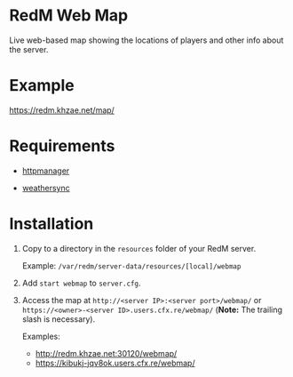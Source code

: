 # RedM Web Map

Live web-based map showing the locations of players and other info about the server.

# Example

https://redm.khzae.net/map/

# Requirements

- [httpmanager](https://github.com/kibook/httpmanager)

- [weathersync](https://github.com/kibook/redm-weathersync)

# Installation

1. Copy to a directory in the `resources` folder of your RedM server.

   Example: `/var/redm/server-data/resources/[local]/webmap`

2. Add `start webmap` to `server.cfg`.

3. Access the map at `http://<server IP>:<server port>/webmap/` or `https://<owner>-<server ID>.users.cfx.re/webmap/` (**Note:** The trailing slash is necessary).
   
   Examples:
   - http://redm.khzae.net:30120/webmap/
   - https://kibukj-jqv8ok.users.cfx.re/webmap/
